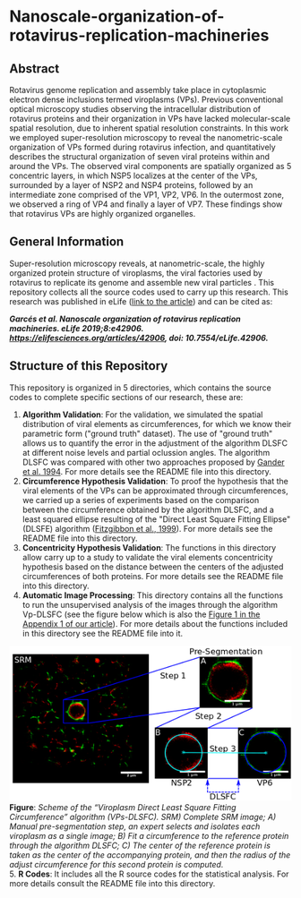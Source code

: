 # Nanoscale-organization-of-rotavirus-replication-machineries

## Abstract
Rotavirus genome replication and assembly take place in cytoplasmic electron dense inclusions termed viroplasms (VPs). Previous conventional optical microscopy studies observing the intracellular distribution of rotavirus proteins and their organization in VPs have lacked molecular-scale spatial resolution, due to inherent spatial resolution constraints. In this work we employed super-resolution microscopy to reveal the nanometric-scale organization of VPs formed during rotavirus infection, and quantitatively describes the structural organization of seven viral proteins within and around the VPs. The observed viral components are spatially organized as 5 concentric layers, in which NSP5 localizes at the center of the VPs, surrounded by a layer of NSP2 and NSP4 proteins, followed by an intermediate zone comprised of the VP1, VP2, VP6. In the outermost zone, we observed a ring of VP4 and finally a layer of VP7. These findings show that rotavirus VPs are highly organized organelles.    

## General Information
Super-resolution microscopy reveals, at nanometric-scale, the highly organized protein structure of viroplasms, the viral factories used by rotavirus to replicate its genome and assemble new viral particles .
This repository collects all the source codes used to carry up this research. This research was published in eLife ([link to the article](https://elifesciences.org/articles/42906)) and can be cited as:    

***Garcés et al. Nanoscale organization of rotavirus replication machineries. eLife 2019;8:e42906. https://elifesciences.org/articles/42906, doi: 10.7554/eLife.42906.***

## Structure of this Repository
This repository is organized in 5 directories, which contains the source codes to complete specific sections of our research, these are:   
1. **Algorithm Validation**: For the validation, we simulated the spatial distribution of viral elements as circumferences, for which we know their parametric form ("ground truth" dataset). The use of "ground truth" allows us to quantify the error in the adjustment of the algorithm DLSFC at different noise levels and partial oclussion angles. The algorithm DLSFC was compared with other two approaches proposed by [Gander et al. 1994](http://yoinsider.net/redir/icP8Lm0RUQ4Z_mLo0_OqP0Wa4duBvtDyHXHlKZXO9WHzwR3YGQtsBJynuCYrF8iBcMOkqyVNugnXd4iLRBlTpAhgudJNrddursNPIWr6nwMk9wvBDPQOod6PpnOakUeT7QXF9EBrKdY3jLN14U6FWvbyqXbnJSngzydRkA82qOvyzQs5TQwri2-b4YAF-JGQ5Oq8Slo9K1NPmHsUZxrQmK5OPJNUkRvkbD_zJM3wQK2HXu8Kh3-K4bnNUR-0ewc1kIDUDmY-h4VI_RXmBbXjQuy8u4bjHTibCNYz9CM-FXQJnPsZm33nhdH8YFtMFw86NP0-g3IEL4IqZe_6y0ekoGTbuHe5h7-XQZMymC3oGgqggbEq94Xs8w7q4YD4WLPmti3jg6SwBvz1OE8drlqg9N7uycff-IxqX1PM0ABIvHtrUGc=). For more details see the README file into this directory.     
2. **Circumference Hypothesis Validation**: To proof the hypothesis that the viral elements of the VPs can be approximated through circumferences, we carried up a series of experiments based on the comparison between the circumference obtained by the algorithm DLSFC, and a least squared ellipse resulting of the "Direct Least Square Fitting Ellipse" (DLSFE) algorithm ([Fitzgibbon et al., 1999](https://ieeexplore.ieee.org/document/765658)). For more details see the README file into this directory.     
3. **Concentricity Hypothesis Validation**: The functions in this directory allow carry up to a study to validate the viral elements concentricity hypothesis based on the distance between the centers of the adjusted circumferences of both proteins. For more details see the README file into this directory.     
4. **Automatic Image Processing**: This directory contains all the functions to run the unsupervised analysis of the images through the algorithm Vp-DLSFC (see the figure below which is also the [Figure 1 in the Appendix 1 of our article](https://elifesciences.org/articles/42906)). For more details about the functions included in this directory see the README file into it.    

![](Scheme.png  "Scheme of the “Viroplasm Direct Least Square Fitting Circumference” algorithm")    
**Figure**: *Scheme of the “Viroplasm Direct Least Square Fitting Circumference” algorithm (VPs-DLSFC). SRM) Complete SRM image; A) Manual pre-segmentation step, an expert selects and isolates each viroplasm as a single image; B) Fit a circumference to the reference protein through the algorithm DLSFC; C) The center of the reference protein is taken as the center of the accompanying protein, and then the radius of the adjust circumference for this second protein is computed.*      
5. **R Codes**: It includes all the R source codes for the statistical analysis. For more details consult the README file into this directory.














